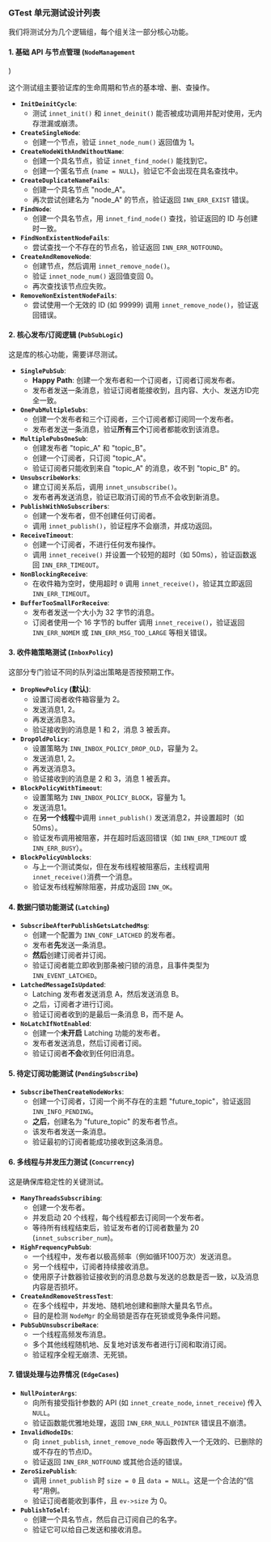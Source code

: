### GTest 单元测试设计列表

我们将测试分为几个逻辑组，每个组关注一部分核心功能。

#### 1. 基础 API 与节点管理 (`NodeManagement`
)

这个测试组主要验证库的生命周期和节点的基本增、删、查操作。

* **`InitDeinitCycle`**:
    * 测试 `innet_init()` 和 `innet_deinit()` 能否被成功调用并配对使用，无内存泄漏或崩溃。
* **`CreateSingleNode`**:
    * 创建一个节点，验证 `innet_node_num()` 返回值为 1。
* **`CreateNodeWithAndWithoutName`**:
    * 创建一个具名节点，验证 `innet_find_node()` 能找到它。
    * 创建一个匿名节点 (`name = NULL`)，验证它不会出现在具名查找中。
* **`CreateDuplicateNameFails`**:
    * 创建一个具名节点 "node_A"。
    * 再次尝试创建名为 "node_A" 的节点，验证返回 `INN_ERR_EXIST` 错误。
* **`FindNode`**:
    * 创建一个具名节点，用 `innet_find_node()` 查找，验证返回的 ID 与创建时一致。
* **`FindNonExistentNodeFails`**:
    * 尝试查找一个不存在的节点名，验证返回 `INN_ERR_NOTFOUND`。
* **`CreateAndRemoveNode`**:
    * 创建节点，然后调用 `innet_remove_node()`。
    * 验证 `innet_node_num()` 返回值变回 0。
    * 再次查找该节点应失败。
* **`RemoveNonExistentNodeFails`**:
    * 尝试使用一个无效的 ID (如 99999) 调用 `innet_remove_node()`，验证返回错误。

#### 2. 核心发布/订阅逻辑 (`PubSubLogic`)

这是库的核心功能，需要详尽测试。

* **`SinglePubSub`**:
    * **Happy Path**: 创建一个发布者和一个订阅者，订阅者订阅发布者。
    * 发布者发送一条消息，验证订阅者能接收到，且内容、大小、发送方ID完全一致。
* **`OnePubMultipleSubs`**:
    * 创建一个发布者和三个订阅者，三个订阅者都订阅同一个发布者。
    * 发布者发送一条消息，验证**所有三个**订阅者都能收到该消息。
* **`MultiplePubsOneSub`**:
    * 创建发布者 "topic_A" 和 "topic_B"。
    * 创建一个订阅者，只订阅 "topic_A"。
    * 验证订阅者只能收到来自 "topic_A" 的消息，收不到 "topic_B" 的。
* **`UnsubscribeWorks`**:
    * 建立订阅关系后，调用 `innet_unsubscribe()`。
    * 发布者再发送消息，验证已取消订阅的节点不会收到新消息。
* **`PublishWithNoSubscribers`**:
    * 创建一个发布者，但不创建任何订阅者。
    * 调用 `innet_publish()`，验证程序不会崩溃，并成功返回。
* **`ReceiveTimeout`**:
    * 创建一个订阅者，不进行任何发布操作。
    * 调用 `innet_receive()` 并设置一个较短的超时（如 50ms），验证函数返回 `INN_ERR_TIMEOUT`。
* **`NonBlockingReceive`**:
    * 在收件箱为空时，使用超时 `0` 调用 `innet_receive()`，验证其立即返回 `INN_ERR_TIMEOUT`。
* **`BufferTooSmallForReceive`**:
    * 发布者发送一个大小为 32 字节的消息。
    * 订阅者使用一个 16 字节的 buffer 调用 `innet_receive()`，验证返回 `INN_ERR_NOMEM` 或 `INN_ERR_MSG_TOO_LARGE` 等相关错误。

#### 3. 收件箱策略测试 (`InboxPolicy`)

这部分专门验证不同的队列溢出策略是否按预期工作。

* **`DropNewPolicy` (默认)**:
    * 设置订阅者收件箱容量为 2。
    * 发送消息1, 2。
    * 再发送消息3。
    * 验证接收到的消息是 1 和 2，消息 3 被丢弃。
* **`DropOldPolicy`**:
    * 设置策略为 `INN_INBOX_POLICY_DROP_OLD`，容量为 2。
    * 发送消息1, 2。
    * 再发送消息3。
    * 验证接收到的消息是 2 和 3，消息 1 被丢弃。
* **`BlockPolicyWithTimeout`**:
    * 设置策略为 `INN_INBOX_POLICY_BLOCK`，容量为 1。
    * 发送消息1。
    * 在**另一个线程**中调用 `innet_publish()` 发送消息2，并设置超时（如 50ms）。
    * 验证发布调用被阻塞，并在超时后返回错误（如 `INN_ERR_TIMEOUT` 或 `INN_ERR_BUSY`）。
* **`BlockPolicyUnblocks`**:
    * 与上一个测试类似，但在发布线程被阻塞后，主线程调用 `innet_receive()`消费一个消息。
    * 验证发布线程解除阻塞，并成功返回 `INN_OK`。

#### 4. 数据闩锁功能测试 (`Latching`)

* **`SubscribeAfterPublishGetsLatchedMsg`**:
    * 创建一个配置为 `INN_CONF_LATCHED` 的发布者。
    * 发布者**先**发送一条消息。
    * **然后**创建订阅者并订阅。
    * 验证订阅者能立即收到那条被闩锁的消息，且事件类型为 `INN_EVENT_LATCHED`。
* **`LatchedMessageIsUpdated`**:
    * Latching 发布者发送消息 A，然后发送消息 B。
    * 之后，订阅者才进行订阅。
    * 验证订阅者收到的是最后一条消息 B，而不是 A。
* **`NoLatchIfNotEnabled`**:
    * 创建一个**未开启** Latching 功能的发布者。
    * 发布者发送消息，然后订阅者订阅。
    * 验证订阅者**不会**收到任何旧消息。

#### 5. 待定订阅功能测试 (`PendingSubscribe`)

* **`SubscribeThenCreateNodeWorks`**:
    * 创建一个订阅者，订阅一个尚不存在的主题 "future_topic"，验证返回 `INN_INFO_PENDING`。
    * **之后**，创建名为 "future_topic" 的发布者节点。
    * 该发布者发送一条消息。
    * 验证最初的订阅者能成功接收到这条消息。

#### 6. 多线程与并发压力测试 (`Concurrency`)

这是确保库稳定性的关键测试。

* **`ManyThreadsSubscribing`**:
    * 创建一个发布者。
    * 并发启动 20 个线程，每个线程都去订阅同一个发布者。
    * 等待所有线程结束后，验证发布者的订阅者数量为 20 (`innet_subscriber_num`)。
* **`HighFrequencyPubSub`**:
    * 一个线程中，发布者以极高频率（例如循环100万次）发送消息。
    * 另一个线程中，订阅者持续接收消息。
    * 使用原子计数器验证接收到的消息总数与发送的总数是否一致，以及消息内容是否损坏。
* **`CreateAndRemoveStressTest`**:
    * 在多个线程中，并发地、随机地创建和删除大量具名节点。
    * 目的是检测 `NodeMgr` 的全局锁是否存在死锁或竞争条件问题。
* **`PubSubUnsubscribeRace`**:
    * 一个线程高频发布消息。
    * 多个其他线程随机地、反复地对该发布者进行订阅和取消订阅。
    * 验证程序全程无崩溃、无死锁。

#### 7. 错误处理与边界情况 (`EdgeCases`)

* **`NullPointerArgs`**:
    * 向所有接受指针参数的 API (如 `innet_create_node`, `innet_receive`) 传入 `NULL`。
    * 验证函数能优雅地处理，返回 `INN_ERR_NULL_POINTER` 错误且不崩溃。
* **`InvalidNodeIDs`**:
    * 向 `innet_publish`, `innet_remove_node` 等函数传入一个无效的、已删除的或不存在的节点ID。
    * 验证返回 `INN_ERR_NOTFOUND` 或其他合适的错误。
* **`ZeroSizePublish`**:
    * 调用 `innet_publish` 时 `size = 0` 且 `data = NULL`。这是一个合法的“信号”用例。
    * 验证订阅者能收到事件，且 `ev->size` 为 0。
* **`PublishToSelf`**:
    * 创建一个具名节点，然后自己订阅自己的名字。
    * 验证它可以给自己发送和接收消息。
